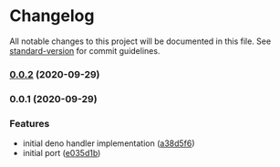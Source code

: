# Changelog

All notable changes to this project will be documented in this file. See [standard-version](https://github.com/conventional-changelog/standard-version) for commit guidelines.

### [0.0.2](https://github.com/nullpub/sedate/compare/v0.0.1...v0.0.2) (2020-09-29)

### 0.0.1 (2020-09-29)


### Features

* initial deno handler implementation ([a38d5f6](https://github.com/nullpub/sedate/commit/a38d5f6c4602fff569bb25b0537c4ad9cb4e46ea))
* initial port ([e035d1b](https://github.com/nullpub/sedate/commit/e035d1ba75dd26dba1e7c6ee8afd2b70278bd9ca))

